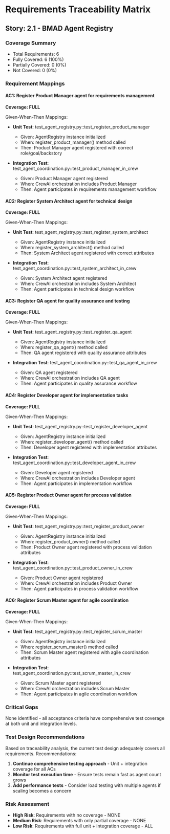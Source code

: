 # Requirements Traceability Matrix

## Story: 2.1 - BMAD Agent Registry

### Coverage Summary

- Total Requirements: 6
- Fully Covered: 6 (100%)
- Partially Covered: 0 (0%)
- Not Covered: 0 (0%)

### Requirement Mappings

#### AC1: Register Product Manager agent for requirements management

**Coverage: FULL**

Given-When-Then Mappings:

- **Unit Test**: test_agent_registry.py::test_register_product_manager
  - Given: AgentRegistry instance initialized
  - When: register_product_manager() method called
  - Then: Product Manager agent registered with correct role/goal/backstory

- **Integration Test**: test_agent_coordination.py::test_product_manager_in_crew
  - Given: Product Manager agent registered
  - When: CrewAI orchestration includes Product Manager
  - Then: Agent participates in requirements management workflow

#### AC2: Register System Architect agent for technical design

**Coverage: FULL**

Given-When-Then Mappings:

- **Unit Test**: test_agent_registry.py::test_register_system_architect
  - Given: AgentRegistry instance initialized
  - When: register_system_architect() method called
  - Then: System Architect agent registered with correct attributes

- **Integration Test**: test_agent_coordination.py::test_system_architect_in_crew
  - Given: System Architect agent registered
  - When: CrewAI orchestration includes System Architect
  - Then: Agent participates in technical design workflow

#### AC3: Register QA agent for quality assurance and testing

**Coverage: FULL**

Given-When-Then Mappings:

- **Unit Test**: test_agent_registry.py::test_register_qa_agent
  - Given: AgentRegistry instance initialized
  - When: register_qa_agent() method called
  - Then: QA agent registered with quality assurance attributes

- **Integration Test**: test_agent_coordination.py::test_qa_agent_in_crew
  - Given: QA agent registered
  - When: CrewAI orchestration includes QA agent
  - Then: Agent participates in quality assurance workflow

#### AC4: Register Developer agent for implementation tasks

**Coverage: FULL**

Given-When-Then Mappings:

- **Unit Test**: test_agent_registry.py::test_register_developer_agent
  - Given: AgentRegistry instance initialized
  - When: register_developer_agent() method called
  - Then: Developer agent registered with implementation attributes

- **Integration Test**: test_agent_coordination.py::test_developer_agent_in_crew
  - Given: Developer agent registered
  - When: CrewAI orchestration includes Developer agent
  - Then: Agent participates in implementation workflow

#### AC5: Register Product Owner agent for process validation

**Coverage: FULL**

Given-When-Then Mappings:

- **Unit Test**: test_agent_registry.py::test_register_product_owner
  - Given: AgentRegistry instance initialized
  - When: register_product_owner() method called
  - Then: Product Owner agent registered with process validation attributes

- **Integration Test**: test_agent_coordination.py::test_product_owner_in_crew
  - Given: Product Owner agent registered
  - When: CrewAI orchestration includes Product Owner
  - Then: Agent participates in process validation workflow

#### AC6: Register Scrum Master agent for agile coordination

**Coverage: FULL**

Given-When-Then Mappings:

- **Unit Test**: test_agent_registry.py::test_register_scrum_master
  - Given: AgentRegistry instance initialized
  - When: register_scrum_master() method called
  - Then: Scrum Master agent registered with agile coordination attributes

- **Integration Test**: test_agent_coordination.py::test_scrum_master_in_crew
  - Given: Scrum Master agent registered
  - When: CrewAI orchestration includes Scrum Master
  - Then: Agent participates in agile coordination workflow

### Critical Gaps

None identified - all acceptance criteria have comprehensive test coverage at both unit and integration levels.

### Test Design Recommendations

Based on traceability analysis, the current test design adequately covers all requirements. Recommendations:

1. **Continue comprehensive testing approach** - Unit + integration coverage for all ACs
2. **Monitor test execution time** - Ensure tests remain fast as agent count grows
3. **Add performance tests** - Consider load testing with multiple agents if scaling becomes a concern

### Risk Assessment

- **High Risk**: Requirements with no coverage - NONE
- **Medium Risk**: Requirements with only partial coverage - NONE
- **Low Risk**: Requirements with full unit + integration coverage - ALL
